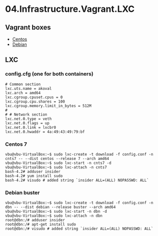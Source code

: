 # 04.Infrastructure.Vagrant.LXC
## Vagrant boxes
- [Centos](https://app.vagrantup.com/ak218/boxes/ita_centos)
- [Debian](https://app.vagrantup.com/ak218/boxes/ita_debian)
## LXC
### config.cfg (one for both containers)
```
# Common section
lxc.uts.name = akoval
lxc.arch = amd64
lxc.cgroup.cpuset.cpus = 0
lxc.cgroup.cpu.shares = 100
lxc.cgroup.memory.limit_in_bytes = 512M
#
# # Network section
lxc.net.0.type = veth
lxc.net.0.flags = up
lxc.net.0.link = lxcbr0
lxc.net.0.hwaddr = 4a:49:43:49:79:bf
```
### Centos 7
```
vbu@vbu-VirtualBox:~$ sudo lxc-create -t download -f config.conf -n cnts7 -- --dist centos --release 7 --arch amd64
vbu@vbu-VirtualBox:~$ sudo lxc-start -n cnts7 -d
vbu@vbu-VirtualBox:~$ sudo lxc-attach -n cnts7
bash-4.2# adduser insider
bash-4.2# yum install sudo
bash-4.2# visudo # added string `insider ALL=(ALL) NOPASSWD: ALL`
```
### Debian buster
```
vbu@vbu-VirtualBox:~$ sudo lxc-create -t download -f config.conf -n dbn -- --dist debian --release buster --arch amd64
vbu@vbu-VirtualBox:~$ sudo lxc-start -n dbn -d
vbu@vbu-VirtualBox:~$ sudo lxc-attach -n dbn
root@dbn:/# adduser insider
root@dbn:/# apt-get install sudo
root@dbn:/# visudo # added string `insider ALL=(ALL) NOPASSWD: ALL`
```